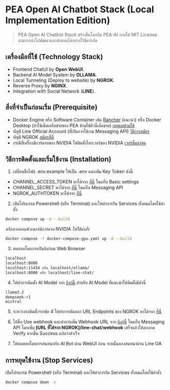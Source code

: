 # PEA Open AI Chatbot Stack (Local Implementation Edition)

> PEA Open AI Chatbot Stack สร้างขึ้นโดยทีม PEA-AI ภายใต้ MIT License สามารถนำไปพัฒนาและต่อยอดได้อย่างไร้ขีดจำกัด

## เครื่องมือที่ใช้ (Technology Stack)
- Frontend ChatUI by **Open WebUI**.
- Backend AI Model System by **OLLAMA**.
- Local Tunneling (Deploy to website) by **NGROK**.
- Reverse Proxy by **NGINX**.
- Integration with Social Network (**LINE**).

## สิ่งที่จำเป็นก่อนเริ่ม (Prerequisite)
- Docker Engine หรือ Software Container เช่น [Rancher](https://rancherdesktop.io/) (แนะนำ) หรือ Docker Desktop (ถ้าใช้เน็ตเครือข่ายของ PEA ห้ามใช้ตัวนี้เด็ดขาด) [เหตุผลห้ามใช้](https://docs.docker.com/subscription/desktop-license/)
- บัญชี Line Official Account (ที่เปิดการใช้งาน Messaging API) [วิธีการสมัคร](https://www.admeadme.co/blog/line/how-to-create-a-line-official-account/
)
- บัญชี NGROK [สมัครที่นี่](https://dashboard.ngrok.com/signup)
- กรณีที่เครื่องมีการ์ดจอของ NVIDIA ให้ติดตั้งไดรเวอร์ของ NVIDIA [เวอร์ชั่นล่าสุด](https://www.nvidia.com/en-us/drivers/)

## วิธีการติดตั้งและเริ่มใช้งาน (Installation)
1. เปลี่ยนชื่อไฟล์ .env.example ให้เป็น .env และเพิ่ม Key Token ดังนี้
- CHANNEL_ACCESS_TOKEN หาได้จาก [ที่นี่](https://developers.line.biz/console) ในแท็บ Basic settings
- CHANNEL_SECRET หาได้จาก [ที่นี่](https://developers.line.biz/console) ในแท็บ Messaging API
- NGROK_AUTHTOKEN หาได้จาก [ที่นี่](https://dashboard.ngrok.com/get-started/your-authtoken)

2. เปิดโปรแกรม Powershell (หรือ Terminal) และให้ทำการรัน Services ทั้งหมดโดยใช้คำสั่ง
```bash
docker compose up -d --build
```
*หรือหากคอมพิวเตอร์มีการ์ดจอ NVIDIA ให้ใช้คำสั่ง*
```bash
docker compose -f docker-compose-gpu.yaml up -d --build
```

3. ทดสอบโดยการเปิดลิงก์บน Web Browser
```bash
localhost
localhost:8080
localhost:11434 หรือ localhost/ollama/
localhost:8000 หรือ localhost/line-chat/
```

4. ให้ทำการติดตั้ง AI Model จาก [ลิงก์นี้](http://localhost:8080/admin/settings) สำหรับ AI Model ที่แนะนำให้ติดตั้งมีดังนี้
```bash
llama3.2
deepseek-r1
mistral
```

5. ระหว่างรอติดตั้งจากข้อ 4 ให้ทำการคัดลอก URL Endpoints ของ NGROK หาได้จาก [ที่นี่](https://dashboard.ngrok.com/endpoints?sortBy=updatedAt&orderBy=desc)

6. ให้ติ๊ก Use webhook และทำการเพิ่ม Webhook URL จาก [ลิงก์นี้](https://developers.line.biz/console) ในแท็บ Messaging API โดยเพิ่ม **[URL ที่ได้จาก NGROK]/line-chat/webhook** เสร็จแล้วให้ลองกด Verify หากขึ้น Success แปลว่าสำเร็จ

7. ให้ทดสอบโดยการสนทนากับ AI Bot ผ่าน WebUI ก่อน จากนั้นลองสนทนาผ่าน Line OA

## การหยุดใช้งาน (Stop Services)
เปิดโปรแกรม Powershell (หรือ Terminal) และให้ทำการรัน Services ทั้งหมดโดยใช้คำสั่ง
```bash
docker compose down -v
```
